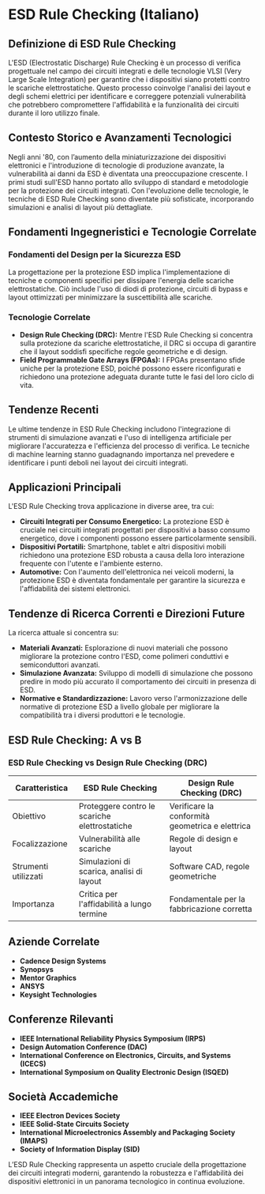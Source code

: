 # ESD Rule Checking (Italiano)

## Definizione di ESD Rule Checking

L'ESD (Electrostatic Discharge) Rule Checking è un processo di verifica progettuale nel campo dei circuiti integrati e delle tecnologie VLSI (Very Large Scale Integration) per garantire che i dispositivi siano protetti contro le scariche elettrostatiche. Questo processo coinvolge l'analisi dei layout e degli schemi elettrici per identificare e correggere potenziali vulnerabilità che potrebbero compromettere l'affidabilità e la funzionalità dei circuiti durante il loro utilizzo finale.

## Contesto Storico e Avanzamenti Tecnologici

Negli anni '80, con l’aumento della miniaturizzazione dei dispositivi elettronici e l'introduzione di tecnologie di produzione avanzate, la vulnerabilità ai danni da ESD è diventata una preoccupazione crescente. I primi studi sull'ESD hanno portato allo sviluppo di standard e metodologie per la protezione dei circuiti integrati. Con l'evoluzione delle tecnologie, le tecniche di ESD Rule Checking sono diventate più sofisticate, incorporando simulazioni e analisi di layout più dettagliate.

## Fondamenti Ingegneristici e Tecnologie Correlate

### Fondamenti del Design per la Sicurezza ESD

La progettazione per la protezione ESD implica l'implementazione di tecniche e componenti specifici per dissipare l'energia delle scariche elettrostatiche. Ciò include l'uso di diodi di protezione, circuiti di bypass e layout ottimizzati per minimizzare la suscettibilità alle scariche. 

### Tecnologie Correlate

- **Design Rule Checking (DRC):** Mentre l'ESD Rule Checking si concentra sulla protezione da scariche elettrostatiche, il DRC si occupa di garantire che il layout soddisfi specifiche regole geometriche e di design.
- **Field Programmable Gate Arrays (FPGAs):** I FPGAs presentano sfide uniche per la protezione ESD, poiché possono essere riconfigurati e richiedono una protezione adeguata durante tutte le fasi del loro ciclo di vita.

## Tendenze Recenti

Le ultime tendenze in ESD Rule Checking includono l'integrazione di strumenti di simulazione avanzati e l'uso di intelligenza artificiale per migliorare l'accuratezza e l'efficienza del processo di verifica. Le tecniche di machine learning stanno guadagnando importanza nel prevedere e identificare i punti deboli nei layout dei circuiti integrati.

## Applicazioni Principali

L'ESD Rule Checking trova applicazione in diverse aree, tra cui:

- **Circuiti Integrati per Consumo Energetico:** La protezione ESD è cruciale nei circuiti integrati progettati per dispositivi a basso consumo energetico, dove i componenti possono essere particolarmente sensibili.
- **Dispositivi Portatili:** Smartphone, tablet e altri dispositivi mobili richiedono una protezione ESD robusta a causa della loro interazione frequente con l'utente e l'ambiente esterno.
- **Automotive:** Con l'aumento dell'elettronica nei veicoli moderni, la protezione ESD è diventata fondamentale per garantire la sicurezza e l'affidabilità dei sistemi elettronici.

## Tendenze di Ricerca Correnti e Direzioni Future

La ricerca attuale si concentra su:

- **Materiali Avanzati:** Esplorazione di nuovi materiali che possono migliorare la protezione contro l'ESD, come polimeri conduttivi e semiconduttori avanzati.
- **Simulazione Avanzata:** Sviluppo di modelli di simulazione che possono predire in modo più accurato il comportamento dei circuiti in presenza di ESD.
- **Normative e Standardizzazione:** Lavoro verso l'armonizzazione delle normative di protezione ESD a livello globale per migliorare la compatibilità tra i diversi produttori e le tecnologie.

## ESD Rule Checking: A vs B

### ESD Rule Checking vs Design Rule Checking (DRC)

| Caratteristica         | ESD Rule Checking                          | Design Rule Checking (DRC)                |
|-----------------------|-------------------------------------------|-------------------------------------------|
| Obiettivo             | Proteggere contro le scariche elettrostatiche | Verificare la conformità geometrica e elettrica |
| Focalizzazione        | Vulnerabilità alle scariche               | Regole di design e layout                 |
| Strumenti utilizzati  | Simulazioni di scarica, analisi di layout | Software CAD, regole geometriche          |
| Importanza            | Critica per l'affidabilità a lungo termine | Fondamentale per la fabbricazione corretta  |

## Aziende Correlate

- **Cadence Design Systems**
- **Synopsys**
- **Mentor Graphics**
- **ANSYS**
- **Keysight Technologies**

## Conferenze Rilevanti

- **IEEE International Reliability Physics Symposium (IRPS)**
- **Design Automation Conference (DAC)**
- **International Conference on Electronics, Circuits, and Systems (ICECS)**
- **International Symposium on Quality Electronic Design (ISQED)**

## Società Accademiche

- **IEEE Electron Devices Society**
- **IEEE Solid-State Circuits Society**
- **International Microelectronics Assembly and Packaging Society (IMAPS)**
- **Society of Information Display (SID)**

L’ESD Rule Checking rappresenta un aspetto cruciale della progettazione dei circuiti integrati moderni, garantendo la robustezza e l'affidabilità dei dispositivi elettronici in un panorama tecnologico in continua evoluzione.
